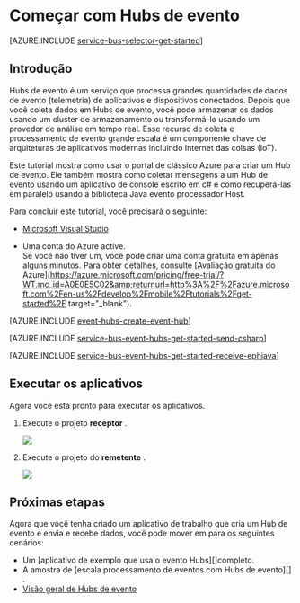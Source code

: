 <properties
    pageTitle="Começar com Hubs de evento em c# | Microsoft Azure"
    description="Siga este tutorial para começar a usar o Azure evento Hubs; enviando eventos em c# e recebê-los em Java usando o EventProcessorHost."
    services="event-hubs"
    documentationCenter=""
    authors="jtaubensee"
    manager="timlt"
    editor=""/>

<tags
    ms.service="event-hubs"
    ms.workload="na"
    ms.tgt_pltfrm="na"
    ms.devlang="na"
    ms.topic="hero-article"
    ms.date="09/27/2016"
    ms.author="jotaub;sethm"/>

# <a name="get-started-with-event-hubs"></a>Começar com Hubs de evento

[AZURE.INCLUDE [service-bus-selector-get-started](../../includes/service-bus-selector-get-started.md)]

## <a name="introduction"></a>Introdução

Hubs de evento é um serviço que processa grandes quantidades de dados de evento (telemetria) de aplicativos e dispositivos conectados. Depois que você coleta dados em Hubs de evento, você pode armazenar os dados usando um cluster de armazenamento ou transformá-lo usando um provedor de análise em tempo real. Esse recurso de coleta e processamento de evento grande escala é um componente chave de arquiteturas de aplicativos modernas incluindo Internet das coisas (IoT).

Este tutorial mostra como usar o portal de clássico Azure para criar um Hub de evento. Ele também mostra como coletar mensagens a um Hub de evento usando um aplicativo de console escrito em c# e como recuperá-las em paralelo usando a biblioteca Java evento processador Host.

Para concluir este tutorial, você precisará o seguinte:

+ [Microsoft Visual Studio](http://visualstudio.com)

+ Uma conta do Azure active. <br/>Se você não tiver um, você pode criar uma conta gratuita em apenas alguns minutos. Para obter detalhes, consulte [Avaliação gratuita do Azure](https://azure.microsoft.com/pricing/free-trial/?WT.mc_id=A0E0E5C02&amp;returnurl=http%3A%2F%2Fazure.microsoft.com%2Fen-us%2Fdevelop%2Fmobile%2Ftutorials%2Fget-started%2F target="_blank").

[AZURE.INCLUDE [event-hubs-create-event-hub](../../includes/event-hubs-create-event-hub.md)]

[AZURE.INCLUDE [service-bus-event-hubs-get-started-send-csharp](../../includes/service-bus-event-hubs-get-started-send-csharp.md)]

[AZURE.INCLUDE [service-bus-event-hubs-get-started-receive-ephjava](../../includes/service-bus-event-hubs-get-started-receive-ephjava.md)]

## <a name="run-the-applications"></a>Executar os aplicativos

Agora você está pronto para executar os aplicativos.

1.  Execute o projeto **receptor** .

    ![][21]

2.  Execute o projeto do **remetente** .

    ![][22]

## <a name="next-steps"></a>Próximas etapas

Agora que você tenha criado um aplicativo de trabalho que cria um Hub de evento e envia e recebe dados, você pode mover em para os seguintes cenários:

- Um [aplicativo de exemplo que usa o evento Hubs][]completo.
- A amostra de [escala processamento de eventos com Hubs de evento][] .
- [Visão geral de Hubs de evento][]

<!-- Images. -->
[21]: ./media/event-hubs-csharp-ephjava-getstarted/ephjava.png
[22]: ./media/event-hubs-csharp-ephjava-getstarted/cs-send.png

<!-- Links -->
[Azure classic portal]: https://manage.windowsazure.com/
[Visão geral de Hubs de evento]: event-hubs-overview.md
[aplicativo de exemplo que usa Hubs de evento]: https://code.msdn.microsoft.com/Service-Bus-Event-Hub-286fd097
[Dimensionar o processamento de eventos com Hubs de evento]: https://code.msdn.microsoft.com/Service-Bus-Event-Hub-45f43fc3
